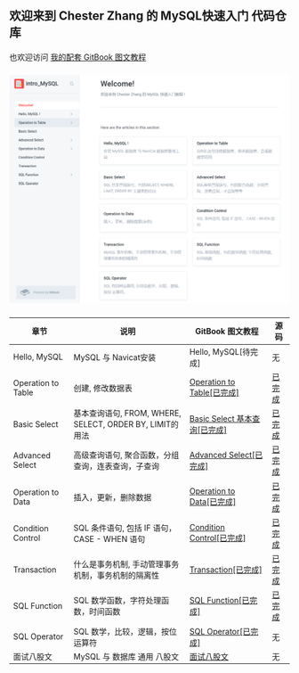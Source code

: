 ## 欢迎来到 Chester Zhang 的 MySQL快速入门 代码仓库
####
也欢迎访问 [我的配套 GitBook 图文教程](https://chesterzhang666.gitbook.io/intro-mysql/)
###
![gitbook_homepage](./picture/gitbook_homepage.png)
###

<table>
<thead>
  <tr>
    <th>章节</th>
    <th>说明</th>
    <th>GitBook 图文教程</th>
    <th>源码</th>
  </tr>
</thead>
<tbody>
  <tr>
    <td>Hello, MySQL</td>
    <td>MySQL 与 Navicat安装</td>
    <td>Hello, MySQL[待完成]</td>
    <td>无</td>
  </tr>
  <tr>
    <td>Operation to Table</td>
    <td>创建, 修改数据表</td>
    <td><a href="https://chesterzhang666.gitbook.io/intro-mysql/operation-to-table" target="_blank" rel="noopener noreferrer">Operation to Table[已完成]</a></td>
    <td><a href="https://github.com/chesterzhang/intro_MySQL/tree/zhc_dev/operation_to_table" target="_blank" rel="noopener noreferrer">已完成</a></td>
  </tr>
  <tr>
    <td>Basic Select </td>
    <td>基本查询语句,  FROM, WHERE, SELECT, ORDER BY, LIMIT的用法</td>
    <td><a href="https://chesterzhang666.gitbook.io/intro-mysql/basic-select-ji-ben-cha-xun" target="_blank" rel="noopener noreferrer">Basic Select 基本查询[已完成]</a></td>
    <td><a href="https://github.com/chesterzhang/intro_MySQL/tree/zhc_dev/basic_select" target="_blank" rel="noopener noreferrer">已完成</a></td>
  </tr>
  <tr>
    <td>Advanced Select</td>
    <td>高级查询语句, 聚合函数，分组查询，连表查询，子查询</td>
    <td><a href="https://chesterzhang666.gitbook.io/intro-mysql/advanced-select" target="_blank" rel="noopener noreferrer">Advanced Select[已完成]</a></td>
    <td><a href="https://github.com/chesterzhang/intro_MySQL/tree/zhc_dev/advanced_select" target="_blank" rel="noopener noreferrer">已完成</a></td>
  </tr>
  <tr>
    <td>Operation to Data</td>
    <td>插入，更新，删除数据</td>
    <td><a href="https://chesterzhang666.gitbook.io/intro-mysql/operation-to-data" target="_blank" rel="noopener noreferrer">Operation to Data[已完成]</a></td>
    <td><a href="https://github.com/chesterzhang/intro_MySQL/tree/zhc_dev/operation_to_data" target="_blank" rel="noopener noreferrer">已完成</a></td>
  </tr>
  <tr>
    <td>Condition Control</td>
    <td>SQL 条件语句, 包括 IF 语句， CASE - WHEN 语句</td>
    <td><a href="https://chesterzhang666.gitbook.io/intro-mysql/condition-control" target="_blank" rel="noopener noreferrer">Condition Control[已完成]</a></td>
    <td><a href="https://github.com/chesterzhang/intro_MySQL/tree/zhc_dev/condition_control" target="_blank" rel="noopener noreferrer">已完成</a></td>
  </tr>
  <tr>
    <td>Transaction</td>
    <td>什么是事务机制, 手动管理事务机制，事务机制的隔离性</td>
    <td><a href="https://chesterzhang666.gitbook.io/intro-mysql/transaction" target="_blank" rel="noopener noreferrer">Transaction[已完成]</a></td>
    <td><a href="https://github.com/chesterzhang/intro_MySQL/tree/zhc_dev/transaction" target="_blank" rel="noopener noreferrer">已完成</a></td>
  </tr>
  <tr>
    <td>SQL Function</td>
    <td>SQL 数学函数，字符处理函数，时间函数</td>
    <td><a href="https://chesterzhang666.gitbook.io/intro-mysql/sql-han-shu" target="_blank" rel="noopener noreferrer">SQL Function[已完成]</a></td>
    <td><a href="https://github.com/chesterzhang/intro_MySQL/tree/zhc_dev/sql_funtion" target="_blank" rel="noopener noreferrer">已完成</a></td>
  </tr>
  <tr>
    <td>SQL Operator</td>
    <td>SQL 数学，比较，逻辑，按位 运算符</td>
    <td><a href="https://chesterzhang666.gitbook.io/intro-mysql/sql-yun-suan-fu" target="_blank" rel="noopener noreferrer">SQL Operator[已完成]</a></td>
    <td>无</td>
  </tr>
  <tr>
    <td>面试八股文</td>
    <td>MySQL 与 数据库 通用 八股文</td>
    <td><a href="https://chesterzhang666.gitbook.io/intro-mysql/" target="_blank" rel="noopener noreferrer">面试八股文</a></td>
    <td>无</td>
  </tr>
</tbody>
</table>

